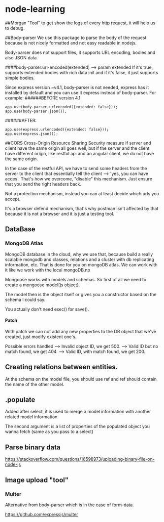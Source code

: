 # node-learning

##Morgan
"Tool" to get show the logs of every http request, it will help us to debug.

##Body-parser
We use this package to parse the body of the request because is not nicely formatted and not easy readable in nodejs.

Body-parser does not support files, it supports URL encoding, bodies and also JSON data. 

####body-parser.url-encoded(extended) --> param extended
If it's true, supports extended bodies with rich data init and if it's false, it just supports simple bodies.

Since express version ~v4.1, body-parser is not needed, express has it installed by default and you can use it express instead of body-parser. For example:
######BEFORE version 4.1:
```
app.use(body-parser.urlencoded({extended: false}));
app.use(body-parser.json()); 
```
######AFTER:
```
app.use(express.urlencoded({extended: false}));
app.use(express.json()); 
```


##CORS
Cross-Origin Resource Sharing
Security measure
If server and client have the same origin all goes well, but
if the server and the client have different origin, like restful api and an angular client, we do not have the same origin. 

In the case of the restful API, we have to send some headers from the server to the client that essentially tell the client --> 'yes, you can have acces'. That's how we overcome, "disable" this mechanism. Just ensure that you send the right headers back.

Not a protection mechanism, instead you can at least decide which urls you accept. 

It's a browser defend mechanism, that's why postman isn't affected by that because it is not a browser and it is just a testing tool.

## DataBase
### MongoDB Atlas
MongoDB database in the cloud, why we use that, because build a really scalable mongodb and classes, relations and a cluster with db replicating information, etc. That is done for you on mongoDB atlas. We can work with it like we work with the local mongoDB.np

Mongoose works with models and schemas. So first of all we need to create a mongoose model(js object).


The model then is the object itself or gives you a constructor based on the schema I could say.

You actually don't need exec() for save().

#### Patch
With patch we can not add any new properties to the DB object that we've created, just modify existent one's.

Possible errors handled --> Invalid object ID, we get 500.
                        --> Valid ID but no match found, we get 404.
                        --> Valid ID, with match found, we get 200.
## Creating relations between entities.
At the schema on the model file, you should use ref and ref should contain the name of the other model.

## .populate
Added after select, it is used to merge a model information with another related model information.

The second argument is a list of properties of the populated object you wanna fetch (same as you pass to a select)

## Parse binary data
https://stackoverflow.com/questions/16598973/uploading-binary-file-on-node-js

## Image upload "tool"
### Multer
Alternative from body-parser which is in the case of form-data.

https://github.com/expressjs/multer